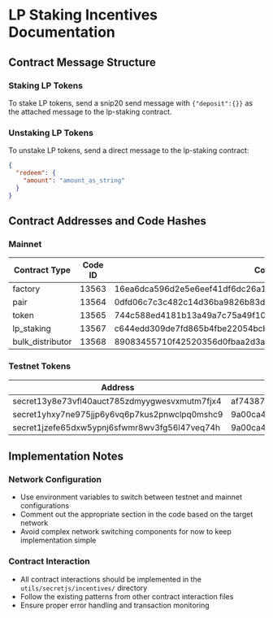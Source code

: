 # LP Staking Incentives Documentation

## Contract Message Structure

### Staking LP Tokens

To stake LP tokens, send a snip20 send message with `{"deposit":{}}` as the attached message to the lp-staking contract.

### Unstaking LP Tokens

To unstake LP tokens, send a direct message to the lp-staking contract:

```json
{
  "redeem": {
    "amount": "amount_as_string"
  }
}
```

## Contract Addresses and Code Hashes

### Mainnet

| Contract Type    | Code ID | Code Hash                                                        | Address                                       |
| ---------------- | ------- | ---------------------------------------------------------------- | --------------------------------------------- |
| factory          | 13563   | 16ea6dca596d2e5e6eef41df6dc26a1368adaa238aa93f07959841e7968c51bd | secret1j7k7ev47rrwnzy4d2j7auu0fxww7ghtxzr686a |
| pair             | 13564   | 0dfd06c7c3c482c14d36ba9826b83d164003f2b0bb302f222db72361e0927490 | _get from factory_                            |
| token            | 13565   | 744c588ed4181b13a49a7c75a49f10b84b22b24a69b1e5f3cdff34b2c343e888 | secret1n34sgcepgdxmt8mcfgu8076uzjdrh5au6vqnzg |
| lp_staking       | 13567   | c644edd309de7fd865b4fbe22054bcbe85a6c0b8abf5f110053fe1b2d0e8a72a | secret1yauz94h0ck2lh02u96yum67cswjdapes7y62k8 |
| bulk_distributor | 13568   | 89083455710f42520356d0fbaa2d3a6f8e1362e1b67040cd59d365d02378fad5 | secret1tpt0nzsru5s9gyzz8gvtcer229vw788z7jsg29 |

### Testnet Tokens

| Address                                       | Code Hash                                                        |
| --------------------------------------------- | ---------------------------------------------------------------- |
| secret13y8e73vfl40auct785zdmyygwesvxmutm7fjx4 | af74387e276be8874f07bec3a87023ee49b0e7ebe08178c49d0a49c3c98ed60e |
| secret1yhxy7ne975jjp6y6vq6p7kus2pnwclpq0mshc9 | 9a00ca4ad505e9be7e6e6dddf8d939b7ec7e9ac8e109c8681f10db9cacb36d42 |
| secret1jzefe65dxw5ypnj6sfwmr8wv3fg56l47veq74h | 9a00ca4ad505e9be7e6e6dddf8d939b7ec7e9ac8e109c8681f10db9cacb36d42 |

## Implementation Notes

### Network Configuration

- Use environment variables to switch between testnet and mainnet configurations
- Comment out the appropriate section in the code based on the target network
- Avoid complex network switching components for now to keep implementation simple

### Contract Interaction

- All contract interactions should be implemented in the `utils/secretjs/incentives/` directory
- Follow the existing patterns from other contract interaction files
- Ensure proper error handling and transaction monitoring
